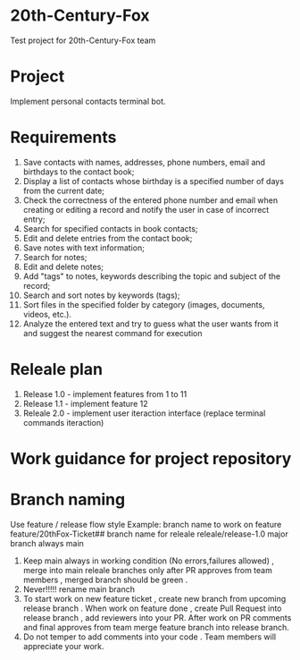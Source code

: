 # 20th-Century-Fox
Test project for 20th-Century-Fox team

# Project
Implement personal contacts terminal bot.

# Requirements

1. Save contacts with names, addresses, phone numbers, email and birthdays to the contact book;
2. Display a list of contacts whose birthday is a specified number of days from the current date;
3. Check the correctness of the entered phone number and email when creating or editing a record and notify the user in case of incorrect entry;
4. Search for specified contacts in book contacts;
5. Edit and delete entries from the contact book;
6. Save notes with text information;
7. Search for notes;
8. Edit and delete notes;
9. Add "tags" to notes, keywords describing the topic and subject of the record;
10. Search and sort notes by keywords (tags);
11. Sort files in the specified folder by category (images, documents, videos, etc.).
12. Analyze the entered text and try to guess what the user wants from it and suggest the nearest command for execution 

# Releale plan
1. Release 1.0  - implement features from 1 to 11
2. Release 1.1 - implement feature 12
3. Releale 2.0 - implement user iteraction interface (replace terminal commands iteraction)

# Work guidance for project repository
# Branch naming
Use feature / release flow style
Example: branch name to work on feature feature/20thFox-Ticket##
		 branch name for releale        releale/release-1.0
		 major branch always            main

1. Keep main always in working condition (No errors,failures allowed) , merge into main releale branches only
after PR approves from team members , merged branch should be green . 
2. Never!!!!! rename main branch
3. To start work on new feature ticket , create new branch from upcoming release branch . When work on 
feature done , create Pull Request into release branch , add reviewers into your PR. After work on PR comments and final approves from team merge feature branch into release branch. 
4. Do not temper to add comments into your code . Team members will appreciate your work.